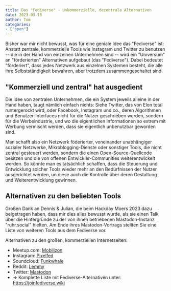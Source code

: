 ```yaml
---
title: Das "Fediverse" - Unkommerzielle, dezentrale Alternativen
date: 2023-03-18
author: Tom
categories:
- ["open"]
---
```


Bisher war mir nicht bewusst, was für eine geniale Idee das "Fediverse" ist: Anstatt zentrale, kommerzielle Tools wie Instagram und Twitter zu benutzen -- die in der Hand von einzelnen Unternehmen sind -- wird ein "Universum" an "förderierten" Alternativen aufgebaut (das "Fediverse").
Dabei bedeutet "förderiert", dass jedes Netzwerk aus einzelnen Systemen besteht, die alle ihre Selbstständigkeit bewahren, aber trotzdem zusammengeschaltet sind.

## "Kommerziell und zentral" hat ausgedient
Die Idee von zentralen Unternehmen, die ein System jeweils alleine in der Hand haben, taugt nämlich einfach nichts: Siehe Twitter, das von Elon total runtergerockt wird, oder Facebook, Instagram und co., deren Algorithmen und Benutzer-Interfaces nicht für die Nutzer geschrieben werden, sondern für die Werbeindustrie, und wo die eigentlichen Informationen so extrem mit Werbung vermischt werden, dass sie eigentlich unbenutzbar geworden sind.

Man schafft also ein Netzwerk föderierter, voneinander unabhängiger sozialer Netzwerke, Mikroblogging-Dienste oder sonstiger Tools, die nicht zentral gesteuert werden, sondern die einen Open-Source-Quellcode besitzen und die von offenen Entwickler-Communities weiterentwickelt werden. So könnte man es tatsächlich schaffen, dass die Steuerung und Entwicklung solcher Tools wieder mehr an den Bedürfnissen der Nutzer ausgerichtet werden, un diese auch die Kontrolle über deren Gestaltung und Weiterentwicklung gewinnen.

## Alternativen zu den beliebten Tools

Großen Dank an Dennis & Julian, die beim Hackday Moers 2023 dazu beigetragen haben, dass mir dies alles bewusst wurde, als sie einen Talk über die Hintergründe zu der von ihnen betriebenen Mastodon-Instanz "ruhr.social" hielten.
Am Ende ihres Mastodon-Vortrags stellten Sie eine Liste von weiteren Tools aus dem Fediverse vor.

Alternativen zu den großen, kommerziellen Internetseiten:
* Meetup.com: [Mobilizon](https://joinmobilizon.org/de/)
* Instagram: [Pixelfed](https://pixelfed.org)
* Soundcloud: [Funkwhale](https://funkwhale.audio/)
* Reddit: [Lemmy](https://join-lemmy.org)
* Twitter: [Mastodon](https://mastodon.social)
* => Komplette Liste mit Fediverse-Alternativen unter: https://joinfediverse.wiki


